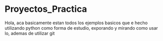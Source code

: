 # Proyectos_Practica
Hola, aca basicamente estan todos los ejemplos basicos que e hecho utilizando python como forma de estudio, exporando y mirando como usar lo, ademas de utilizar git
